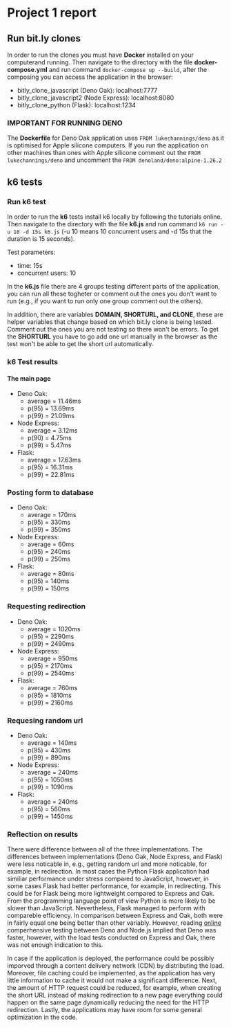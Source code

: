 # Project 1 report

## Run bit.ly clones

In order to run the clones you must have **Docker** installed on your computerand running. Then navigate to the directory with the file **docker-compose.yml** and run command `docker-compose up --build`, after the composing you can access the application in the browser:

- bitly_clone_javascript (Deno Oak): localhost:7777
- bitly_clone_javascript2 (Node Express): localhost:8080
- bitly_clone_python (Flask): localhost:1234

### IMPORTANT FOR RUNNING DENO

The **Dockerfile** for Deno Oak application uses `FROM lukechannings/deno` as it is optimised for Apple silicone computers. If you run the application on other machines than ones with Apple silicone comment out the `FROM lukechannings/deno` and uncomment the `FROM denoland/deno:alpine-1.26.2`


## k6 tests

### Run k6 test

In order to run the **k6** tests install k6 locally by following the tutorials online. Then navigate to the directory with the file **k6.js** and run command `k6 run -u 10 -d 15s k6.js` (-u 10 means 10 concurrent users and -d 15s that the duration is 15 seconds).

Test parameters:
- time: 15s
- concurrent users: 10

In the **k6.js** file there are 4 groups testing different parts of the application, you can run all these togheter or comment out the ones you don't want to run (e.g., if you want to run only one group comment out the others).

In addition, there are variables **DOMAIN, SHORTURL, and CLONE**, these are helper variables that change based on which bit.ly clone is being tested. Comment out the ones you are not testing so there won't be errors. To get the **SHORTURL** you have to go add one url manually in the browser as the test won't be able to get the short url automatically.

### k6 Test results

#### The main page

- Deno Oak:
    - average = 11.46ms
    - p(95) = 13.69ms
    - p(99) = 21.09ms
- Node Express:
    - average = 3.12ms
    - p(90) = 4.75ms
    - p(99) = 5.47ms
- Flask:
    - average = 17.63ms
    - p(95) = 16.31ms
    - p(99) = 22.81ms

### Posting form to database

- Deno Oak:
    - average = 170ms
    - p(95) = 330ms
    - p(99) = 350ms
- Node Express:
    - average = 60ms
    - p(95) = 240ms
    - p(99) = 250ms
- Flask:
    - average = 80ms
    - p(95) = 140ms
    - p(99) = 150ms

### Requesting redirection

- Deno Oak:
    - average = 1020ms
    - p(95) = 2290ms
    - p(99) = 2490ms
- Node Express:
    - average = 950ms
    - p(95) = 2170ms
    - p(99) = 2540ms
- Flask:
    - average = 760ms
    - p(95) = 1810ms
    - p(99) = 2160ms

### Requesing random url

- Deno Oak:
    - average = 140ms
    - p(95) = 430ms
    - p(99) = 890ms
- Node Express:
    - average = 240ms
    - p(95) = 1050ms
    - p(99) = 1090ms
- Flask:
    - average = 240ms
    - p(95) = 560ms
    - p(99) = 1450ms

### Reflection on results

There were difference between all of the three implementations. The differences between implementations (Deno Oak, Node Express, and Flask) were less noticable in, e.g., getting random url and more noticable, for example, in redirection. In most cases the Python Flask application had similiar performance under stress compared to JavaScript, however, in some cases Flask had better performance, for example, in redirecting. This could be for Flask being more lightweight compared to Express and Oak. From the programming language point of view Python is more likely to be slower than JavaScript. Nevertheless, Flask managed to perform with compareble efficiency. In comparison between Express and Oak, both were in fairly equal one being better than other variably. However, reading [online](https://choubey.medium.com/performance-comparison-deno-vs-node-js-part-2-https-hello-name-be84f0afd053) comperhensive testing between Deno and Node.js implied that Deno was faster, however, with the load tests conducted on Express and Oak, there was not enough indication to this.

In case if the application is deployed, the performance could be possibly imporved through a content delivery network (CDN) by distributing the load. Moreover, file caching could be implemented, as the application has very little information to cache it would not make a significant difference. Next, the amount of HTTP request could be reduced, for example, when creating the short URL instead of making redirection to a new page everything could happen on the same page dynamically reducing the need for the HTTP redirection. Lastly, the applications may have room for some general optimization in the code.